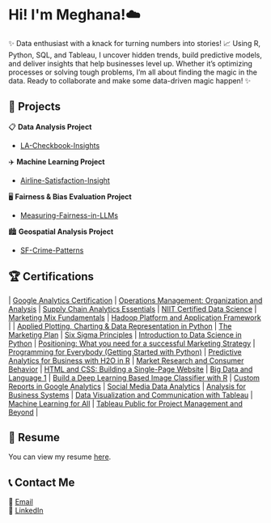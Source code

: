 # Hi! I'm Meghana!☁️

✨ Data enthusiast with a knack for turning numbers into stories! 📈 Using R, Python, SQL, and Tableau, I uncover hidden trends, build predictive models, and deliver insights that help businesses level up. Whether it’s optimizing processes or solving tough problems, I’m all about finding the magic in the data. Ready to collaborate and make some data-driven magic happen! ✨

## 🚀 Projects

📋 **Data Analysis Project**  
- [LA-Checkbook-Insights](https://github.com/meghananekkanti25/LA-Checkbook-Insights?tab=readme-ov-file#-la-checkbook-insights)  

✈️ **Machine Learning Project**  
- [Airline-Satisfaction-Insight](https://github.com/meghananekkanti25/Airline-Customer-Satisfaction)  

🖥️ **Fairness & Bias Evaluation Project**  
- [Measuring-Fairness-in-LLMs](https://github.com/meghananekkanti25/Measuring-Fairness-in-LLMs)

🏙️ **Geospatial Analysis Project**
- [SF-Crime-Patterns](https://github.com/meghananekkanti25/SF-Crime-Patterns)


## 🏆 Certifications

| [Google Analytics Certification](https://skillshop.credential.net/a07dec93-d9f1-4652-a2eb-c7e21f844501#acc.1F8Yvox7)  | [Operations Management: Organization and Analysis](https://coursera.org/share/c24b16f47f2a52698dda8976adc1bff2a) | [Supply Chain Analytics Essentials](https://coursera.org/share/2e85b7322e9e0bc445dce3cfdd82ef85) 
| [NIIT Certified Data Science](https://github.com/user-attachments/files/19391935/NIIT.Course.cert.pdf)               | [Marketing Mix Fundamentals](https://coursera.org/share/dec132dcefef18cfe39faf14fb164b5f) | [Hadoop Platform and Application Framework](https://coursera.org/share/48bb7eecd678cfcdb9cdf9e4ee1b47b3) |
| [Applied Plotting, Charting & Data Representation in Python](https://coursera.org/share/41b670d656a4bbc904767dccc7f80fc7) | [The Marketing Plan](https://coursera.org/share/71acde382ac8536f8e913ff87c97fdfb) | [Six Sigma Principles](https://coursera.org/share/3df9ec65caee63275c2b1ac0d91a0e8c) 
| [Introduction to Data Science in Python](https://coursera.org/share/96b8aa0ede8cc9907675ccb64536e9ed)                 | [Positioning: What you need for a successful Marketing Strategy](https://coursera.org/share/e9474753be4864f414d06da6b9bfa6f8) | [Programming for Everybody (Getting Started with Python)](https://coursera.org/share/27fe56d95d28b95ad184e6fc42ae9234) 
| [Predictive Analytics for Business with H2O in R](https://coursera.org/share/31e72df0fde2815621b460fd6f30dd5c)          | [Market Research and Consumer Behavior](https://coursera.org/share/31efdc548ce458effd624cdd2df04909) | [HTML and CSS: Building a Single-Page Website](https://coursera.org/share/7de43b00e94c8f28e978e9225313de14) 
| [Big Data and Language 1](https://coursera.org/share/6046e62fd24c0dad188e797493ae3333)                                 | [Build a Deep Learning Based Image Classifier with R](https://coursera.org/share/60523c8d7fb4142b556463bf5b3cf028) | [Custom Reports in Google Analytics](https://coursera.org/share/d07d9aa90c979ec6bba7168a721daa3d) 
| [Social Media Data Analytics](https://coursera.org/share/a7e2b4324d9afe7ad6fd920121228c00)                             | [Analysis for Business Systems](https://coursera.org/share/6df6aaa84f3df122e605bb3358cde838) | [Data Visualization and Communication with Tableau](https://coursera.org/share/8ff51936c3c2bf5317e156a271f87f2a) 
| [Machine Learning for All](https://coursera.org/share/34ab4f2f30c51d3389925b878294f727)                               | [Tableau Public for Project Management and Beyond](https://coursera.org/share/d19c0ac462446ea4761d0bbbc3a0fce9) |  






## 📄 Resume

You can view my resume [here](https://drive.google.com/file/d/1tBozXoaf4rJca3ch2LYcN857k7EwdyyE/view?usp=sharing).


## 📞 Contact Me
📧 [Email](mailto:meghananekkanti25@gmail.com)  
🔗 [LinkedIn](https://www.linkedin.com/in/meghana-nekkanti/) 
